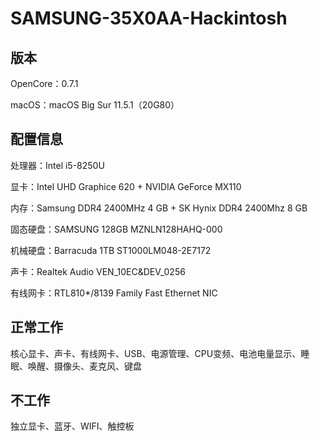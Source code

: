 # SAMSUNG-35X0AA-Hackintosh
## 版本
OpenCore：0.7.1

macOS：macOS Big Sur 11.5.1（20G80）

## 配置信息
处理器：Intel i5-8250U

显卡：Intel UHD Graphice 620 + NVIDIA GeForce MX110

内存：Samsung DDR4 2400MHz 4 GB + SK Hynix DDR4 2400Mhz 8 GB

固态硬盘：SAMSUNG 128GB MZNLN128HAHQ-000

机械硬盘：Barracuda 1TB ST1000LM048-2E7172

声卡：Realtek Audio VEN_10EC&DEV_0256

有线网卡：RTL810*/8139 Family Fast Ethernet NIC

## 正常工作
核心显卡、声卡、有线网卡、USB、电源管理、CPU变频、电池电量显示、睡眠、唤醒、摄像头、麦克风、键盘

## 不工作
独立显卡、蓝牙、WIFI、触控板
